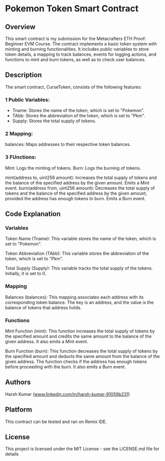 # Pokemon Token Smart Contract

## Overview
This smart contract is my submission for the Metacrafters ETH Proof: Beginner EVM Course. The contract implements a basic token system with minting and burning functionalities. It includes public variables to store token details, a mapping to track balances, events for logging actions, and functions to mint and burn tokens, as well as to check user balances.
## Description

The smart contract, CurseToken, consists of the following features:

### 1 Public Variables:

* Tname: Stores the name of the token, which is set to "Pokemon".
* TAbb: Stores the abbreviation of the token, which is set to "Pkm".
* Supply: Stores the total supply of tokens.
### 2 Mapping:

balances: Maps addresses to their respective token balances.
### 3 FUnctions:

Mint: Logs the minting of tokens.
Burn: Logs the burning of tokens.

mint(address to, uint256 amount): Increases the total supply of tokens and the balance of the specified address by the given amount. Emits a Mint event.
burn(address from, uint256 amount): Decreases the total supply of tokens and the balance of the specified address by the given amount, provided the address has enough tokens to burn. Emits a Burn event.
## Code Explanation

### Variables
Token Name (Tname): This variable stores the name of the token, which is set to "Pokemon".

Token Abbreviation (TAbb): This variable stores the abbreviation of the token, which is set to "Pkm".

Total Supply (Supply): This variable tracks the total supply of the tokens. Initially, it is set to 0.
### Mapping
Balances (balances): This mapping associates each address with its corresponding token balance. The key is an address, and the value is the balance of tokens that address holds.
### Functions
Mint Function (mint): This function increases the total supply of tokens by the specified amount and credits the same amount to the balance of the given address. It also emits a Mint event.

Burn Function (burn): This function decreases the total supply of tokens by the specified amount and deducts the same amount from the balance of the given address. The function checks if the address has enough tokens before proceeding with the burn. It also emits a Burn event.
## Authors

Harsh Kumar
(www.linkedin.com/in/harsh-kumar-91059b231)

## Platform
This contract can be tested and ran on Remix IDE.

## License

This project is licensed under the MIT License - see the LICENSE.md file for details
